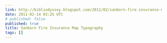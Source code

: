 ```yaml
---
link: http://bibliodyssey.blogspot.com/2011/02/sanborn-fire-insurance-map-typography.html
date: 2011-02-14 03:25 UTC
# published: false
published: true
title: Sanborn Fire Insurance Map Typography
tags: []
---
```



